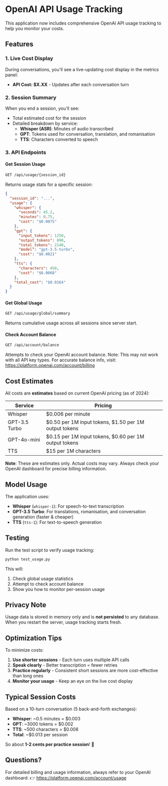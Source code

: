 # OpenAI API Usage Tracking

This application now includes comprehensive OpenAI API usage tracking to help you monitor your costs.

## Features

### 1. **Live Cost Display**
During conversations, you'll see a live-updating cost display in the metrics panel:
- **API Cost: $X.XX** - Updates after each conversation turn

### 2. **Session Summary**
When you end a session, you'll see:
- Total estimated cost for the session
- Detailed breakdown by service:
  - **Whisper (ASR)**: Minutes of audio transcribed
  - **GPT**: Tokens used for conversation, translation, and romanisation
  - **TTS**: Characters converted to speech

### 3. **API Endpoints**

#### Get Session Usage
```bash
GET /api/usage/{session_id}
```

Returns usage stats for a specific session:
```json
{
  "session_id": "...",
  "usage": {
    "whisper": {
      "seconds": 45.2,
      "minutes": 0.75,
      "cost": "$0.0075"
    },
    "gpt": {
      "input_tokens": 1250,
      "output_tokens": 890,
      "total_tokens": 2140,
      "model": "gpt-3.5-turbo",
      "cost": "$0.0021"
    },
    "tts": {
      "characters": 450,
      "cost": "$0.0068"
    },
    "total_cost": "$0.0164"
  }
}
```

#### Get Global Usage
```bash
GET /api/usage/global/summary
```

Returns cumulative usage across all sessions since server start.

#### Check Account Balance
```bash
GET /api/account/balance
```

Attempts to check your OpenAI account balance. Note: This may not work with all API key types. For accurate balance info, visit: https://platform.openai.com/account/billing

## Cost Estimates

All costs are **estimates** based on current OpenAI pricing (as of 2024):

| Service | Pricing |
|---------|---------|
| Whisper | $0.006 per minute |
| GPT-3.5 Turbo | $0.50 per 1M input tokens, $1.50 per 1M output tokens |
| GPT-4o-mini | $0.15 per 1M input tokens, $0.60 per 1M output tokens |
| TTS | $15 per 1M characters |

**Note**: These are estimates only. Actual costs may vary. Always check your OpenAI dashboard for precise billing information.

## Model Usage

The application uses:
- **Whisper** (`whisper-1`): For speech-to-text transcription
- **GPT-3.5 Turbo**: For translations, romanisation, and conversation generation (faster & cheaper)
- **TTS** (`tts-1`): For text-to-speech generation

## Testing

Run the test script to verify usage tracking:

```bash
python test_usage.py
```

This will:
1. Check global usage statistics
2. Attempt to check account balance
3. Show you how to monitor per-session usage

## Privacy Note

Usage data is stored in memory only and is **not persisted** to any database. When you restart the server, usage tracking starts fresh.

## Optimization Tips

To minimize costs:

1. **Use shorter sessions** - Each turn uses multiple API calls
2. **Speak clearly** - Better transcription = fewer retries
3. **Practice regularly** - Consistent short sessions are more cost-effective than long ones
4. **Monitor your usage** - Keep an eye on the live cost display

## Typical Session Costs

Based on a 10-turn conversation (5 back-and-forth exchanges):

- **Whisper**: ~0.5 minutes = $0.003
- **GPT**: ~3000 tokens = $0.002
- **TTS**: ~500 characters = $0.008
- **Total**: ~$0.013 per session

So about **1-2 cents per practice session**! 🎉

## Questions?

For detailed billing and usage information, always refer to your OpenAI dashboard:
👉 https://platform.openai.com/account/usage

